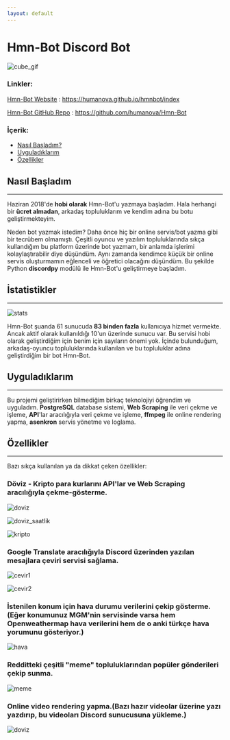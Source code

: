 ```yaml
---
layout: default
---
```


# Hmn-Bot Discord Bot

![cube_gif](hmnbot/bot.png)


### Linkler:

[Hmn-Bot Website](https://humanova.github.io/hmnbot/index) : https://humanova.github.io/hmnbot/index

[Hmn-Bot GitHub Repo](https://github.com/humanova/Hmn-Bot) : https://github.com/humanova/Hmn-Bot

### İçerik:
*	[Nasıl Başladım?](#nasıl-başladım)
*	[Uyguladıklarım](#uyguladıklarım)
*	[Özellikler](#özellikler)

## Nasıl Başladım
---

Haziran 2018'de **hobi olarak** Hmn-Bot'u yazmaya başladım. Hala herhangi bir **ücret almadan**, arkadaş topluluklarım ve kendim adına bu botu geliştirmekteyim.

Neden bot yazmak istedim? Daha önce hiç bir online servis/bot yazma gibi bir tecrübem olmamıştı. Çeşitli oyuncu ve yazılım topluluklarında sıkça kullandığım bu platform üzerinde bot yazmam, bir anlamda işlerimi kolaylaştırabilir diye düşündüm. Aynı zamanda kendimce küçük bir online servis oluşturmamın eğlenceli ve öğretici olacağını düşündüm. Bu şekilde Python **discordpy** modülü ile Hmn-Bot'u geliştirmeye başladım.

## İstatistikler
---

![stats](hmnbot/stats.png)

Hmn-Bot şuanda 61 sunucuda **83 binden fazla** kullanıcıya hizmet vermekte. Ancak aktif olarak kullanıldığı 10'un üzerinde sunucu var. Bu servisi hobi olarak geliştirdiğim için benim için sayıların önemi yok. İçinde bulunduğum, arkadaş-oyuncu topluluklarında kullanılan ve bu topluluklar adına geliştirdiğim bir bot Hmn-Bot.

## Uyguladıklarım
---
Bu projemi geliştirirken bilmediğim birkaç teknolojiyi öğrendim ve uyguladım. **PostgreSQL** database sistemi, **Web Scraping** ile veri çekme ve işleme, **API**'lar aracılığıyla veri çekme ve işleme, **ffmpeg** ile online rendering yapma, **asenkron** servis yönetme ve loglama.
## Özellikler
---

Bazı sıkça kullanılan ya da dikkat çeken özellikler: 

### Döviz - Kripto para kurlarını API'lar ve Web Scraping aracılığıyla çekme-gösterme.

![doviz](hmnbot/doviz.png)

![doviz_saatlik](hmnbot/doviz2.png)

![kripto](hmnbot/kripto.png)

### Google Translate aracılığıyla Discord üzerinden yazılan mesajlara çeviri servisi sağlama.

![cevir1](hmnbot/cevir.jpg)

![cevir2](hmnbot/cevir.png)

### İstenilen konum için hava durumu verilerini çekip gösterme. (Eğer konumunuz MGM'nin servisinde varsa hem Openweathermap hava verilerini hem de o anki türkçe hava yorumunu gösteriyor.)

![hava](hmnbot/hava.png)

### Redditteki çeşitli "meme" topluluklarından popüler gönderileri çekip sunma.

![meme](hmnbot/meme.jpg)

### Online video rendering yapma.(Bazı hazır videolar üzerine yazı yazdırıp, bu videoları Discord sunucusuna yükleme.)

![doviz](hmnbot/rendering.jpg)